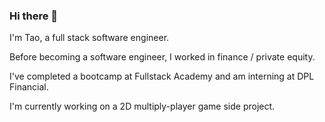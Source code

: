 ### Hi there 👋

I'm Tao, a full stack software engineer.

Before becoming a software engineer, I worked in finance / private equity.

I've completed a bootcamp at Fullstack Academy and am interning at DPL Financial.

I'm currently working on a 2D multiply-player game side project.

<!--
**TDQ2/TDQ2** is a ✨ _special_ ✨ repository because its `README.md` (this file) appears on your GitHub profile.

Here are some ideas to get you started:

- 🔭 I’m currently working on ...
- 🌱 I’m currently learning ...
- 👯 I’m looking to collaborate on ...
- 🤔 I’m looking for help with ...
- 💬 Ask me about ...
- 📫 How to reach me: ...
- 😄 Pronouns: ...
- ⚡ Fun fact: ...
-->

